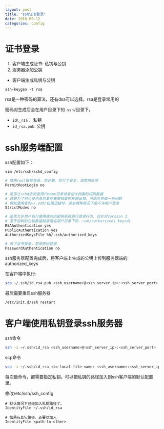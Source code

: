 ```yaml
---
layout: post
title: "ssh证书登录"
date: 2016-09-12
categories: config
---
```


# 证书登录

1. 客户端生成证书: 私钥与公钥
2. 服务器添加公钥

* 客户端生成私钥与公钥

`ssh-keygen -t rsa`

rsa是一种密码的算法，还有dsa可以选择。rsa是登录常用的

密码对生成后会在用户目录下的`.ssh/`目录下，

- `id\_rsa`： 私钥
- `id_rsa.pub`: 公钥

# ssh服务端配置

ssh配置如下：

```bash
vim /etc/ssh/sshd_config

# 禁用root账号登录，非必要。但为了安全，请禁用此项
PermitRootLogin no

# 是否让sshd去检查用户home目录或者相关档案的权限数据
# 这是为了担心使用者将某些重要档案的权限设错，可能会导致一些问题
# 例如使用者的~/.ssh/权限设错时，某些特殊情况下会不许用户登录
StrictModes no

# 是否允许用户自行使用成对的密钥系统进行登录行为。仅针对Version 2.
# 至于自制的公钥数据就放置与用户目录下的 .ssh/authorized\_keys内
RSAAuthentication yes
PublicAuthentication yes
AuthorizedKeysFile %h/.ssh/authorized_keys

# 有了证书登录，禁用密码登录
PasswordAuthentication no
```

ssh服务器配置完成后，将客户端上生成的公钥上传到服务器端的 authorized_keys

在客户端中执行:

```bash
scp ~/.ssh/id_rsa.pub <ssh_username>@<ssh_server_ip>:<ssh_server_port>:~/.ssh/authorized_keys
```

最后需要重启ssh服务器

```bash
/etc/init.d/ssh restart
```

# 客户端使用私钥登录ssh服务器

ssh命令

```bash
ssh -i ~/.ssh/id_rsa <ssh_username>@<ssh_server_ip>:<ssh_server_port>
```

scp命令

```bash
scp -i ~/.ssh/id_rsa <to-local-file-name> <ssh_username>:<ssh_server_ip>:<ssh_server_port>:<to-remote-file-name>
```

每次敲命令，都需要指定私钥。可以把私钥的路径加入到ssh客户端的默认配置里。

修改/etc/ssh/ssh\_config

```config
# 默认情况下已经加入私钥路径了。
IdentityFile ~/.ssh/id_rsa

# 如果有其它路径，还要以加入
IdentityFile <path-to-other>
```
